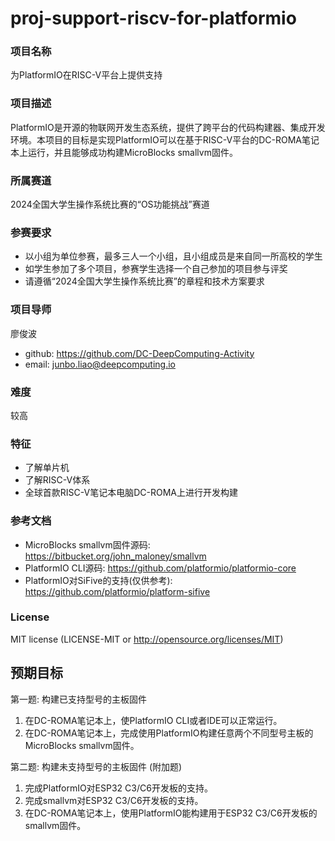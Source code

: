 # proj-support-riscv-for-platformio

### 项目名称
为PlatformIO在RISC-V平台上提供支持

### 项目描述
PlatformIO是开源的物联网开发生态系统，提供了跨平台的代码构建器、集成开发环境。本项目的目标是实现PlatformIO可以在基于RISC-V平台的DC-ROMA笔记本上运行，并且能够成功构建MicroBlocks smallvm固件。

### 所属赛道
2024全国大学生操作系统比赛的“OS功能挑战”赛道

### 参赛要求
- 以小组为单位参赛，最多三人一个小组，且小组成员是来自同一所高校的学生
- 如学生参加了多个项目，参赛学生选择一个自己参加的项目参与评奖 
- 请遵循“2024全国大学生操作系统比赛”的章程和技术方案要求 

### 项目导师
廖俊波
- github: https://github.com/DC-DeepComputing-Activity
- email: junbo.liao@deepcomputing.io

### 难度
较高

### 特征
- 了解单片机
- 了解RISC-V体系
- 全球首款RISC-V笔记本电脑DC-ROMA上进行开发构建

### 参考文档
- MicroBlocks smallvm固件源码: https://bitbucket.org/john_maloney/smallvm
- PlatformIO CLI源码: https://github.com/platformio/platformio-core
- PlatformIO对SiFive的支持(仅供参考): https://github.com/platformio/platform-sifive

### License
MIT license (LICENSE-MIT or http://opensource.org/licenses/MIT)

## 预期目标
第一题: 构建已支持型号的主板固件
1. 在DC-ROMA笔记本上，使PlatformIO CLI或者IDE可以正常运行。
2. 在DC-ROMA笔记本上，完成使用PlatformIO构建任意两个不同型号主板的MicroBlocks smallvm固件。

第二题: 构建未支持型号的主板固件 (附加题)
1. 完成PlatformIO对ESP32 C3/C6开发板的支持。
2. 完成smallvm对ESP32 C3/C6开发板的支持。
3. 在DC-ROMA笔记本上，使用PlatformIO能构建用于ESP32 C3/C6开发板的smallvm固件。
